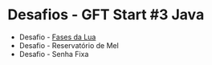 # Desafios - GFT Start #3 Java

* Desafio - [Fases da Lua](https://github.com/souzarayane/desafio-GFT-Start3-Java/blob/main/Desafio03%20-%20B%C3%A1sico/Fases%20da%20Lua.md) 
* Desafio - Reservatório de Mel
* Desafio - Senha Fixa



